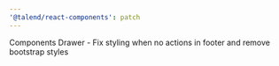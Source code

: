 ```yaml
---
'@talend/react-components': patch
---
```


Components Drawer - Fix styling when no actions in footer and remove bootstrap styles
